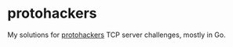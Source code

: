 # protohackers

My solutions for [protohackers](https://protohackers.com/) TCP server challenges, mostly in Go.
